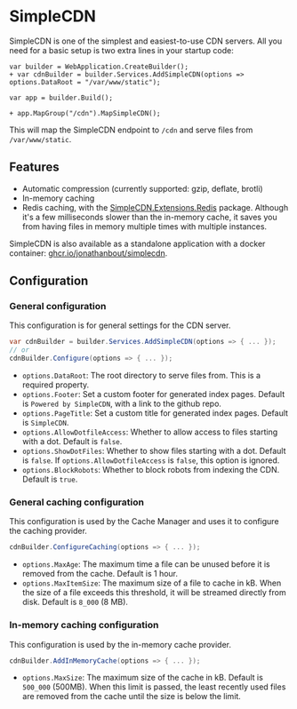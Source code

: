 # SimpleCDN

SimpleCDN is one of the simplest and easiest-to-use CDN servers. All you need for a basic setup is two
extra lines in your startup code:

```diff,cs
var builder = WebApplication.CreateBuilder();
+ var cdnBuilder = builder.Services.AddSimpleCDN(options => options.DataRoot = "/var/www/static");

var app = builder.Build();

+ app.MapGroup("/cdn").MapSimpleCDN();
```

This will map the SimpleCDN endpoint to `/cdn` and serve files from `/var/www/static`.

## Features
- Automatic compression (currently supported: gzip, deflate, brotli)
- In-memory caching
- Redis caching, with the
  [SimpleCDN.Extensions.Redis](https://www.nuget.org/packages/SimpleCDN.Extensions.Redis/) package.
  Although it's a few milliseconds slower than the in-memory cache, it saves you from having files in memory multiple times with multiple instances.

SimpleCDN is also available as a standalone application with a docker container: [ghcr.io/jonathanbout/simplecdn](https://ghcr.io/jonathanbout/simplecdn).

## Configuration

### General configuration
This configuration is for general settings for the CDN server.
```csharp
var cdnBuilder = builder.Services.AddSimpleCDN(options => { ... });
// or
cdnBuilder.Configure(options => { ... });
```

- `options.DataRoot`: The root directory to serve files from. This is a required property.
- `options.Footer`: Set a custom footer for generated index pages. Default is `Powered by SimpleCDN`,
  with a link to the github repo.
- `options.PageTitle`: Set a custom title for generated index pages. Default is `SimpleCDN`.
- `options.AllowDotfileAccess`: Whether to allow access to files starting with a dot. Default is `false`.
- `options.ShowDotFiles`: Whether to show files starting with a dot. Default is `false`.
  If `options.AllowDotfileAccess` is `false`, this option is ignored.
- `options.BlockRobots`: Whether to block robots from indexing the CDN. Default is `true`.

### General caching configuration
This configuration is used by the Cache Manager and uses it to configure the caching provider.
```csharp
cdnBuilder.ConfigureCaching(options => { ... });
```
- `options.MaxAge`: The maximum time a file can be unused before it is removed from the cache.
  Default is 1 hour.
- `options.MaxItemSize`: The maximum size of a file to cache in kB. When the size of a file exceeds
  this threshold, it will be streamed directly from disk. Default is `8_000` (8 MB).

### In-memory caching configuration
This configuration is used by the in-memory cache provider.
```csharp
cdnBuilder.AddInMemoryCache(options => { ... });
```
- `options.MaxSize`: The maximum size of the cache in kB. Default is `500_000` (500MB). When this limit
  is passed, the least recently used files are removed from the cache until the size is below the limit.
